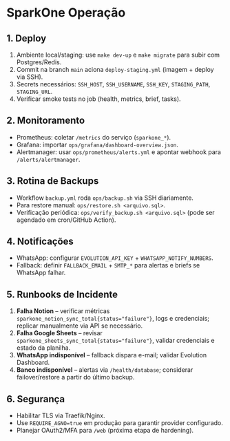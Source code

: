# SparkOne Operação

## 1. Deploy
1. Ambiente local/staging: use `make dev-up` e `make migrate` para subir com Postgres/Redis.
2. Commit na branch `main` aciona `deploy-staging.yml` (imagem + deploy via SSH).
3. Secrets necessários: `SSH_HOST`, `SSH_USERNAME`, `SSH_KEY`, `STAGING_PATH`, `STAGING_URL`.
4. Verificar smoke tests no job (health, metrics, brief, tasks).

## 2. Monitoramento
- Prometheus: coletar `/metrics` do serviço (`sparkone_*`).
- Grafana: importar `ops/grafana/dashboard-overview.json`.
- Alertmanager: usar `ops/prometheus/alerts.yml` e apontar webhook para `/alerts/alertmanager`.

## 3. Rotina de Backups
- Workflow `backup.yml` roda `ops/backup.sh` via SSH diariamente.
- Para restore manual: `ops/restore.sh <arquivo.sql>`.
- Verificação periódica: `ops/verify_backup.sh <arquivo.sql>` (pode ser agendado em cron/GitHub Action).

## 4. Notificações
- WhatsApp: configurar `EVOLUTION_API_KEY` + `WHATSAPP_NOTIFY_NUMBERS`.
- Fallback: definir `FALLBACK_EMAIL` + `SMTP_*` para alertas e briefs se WhatsApp falhar.

## 5. Runbooks de Incidente
1. **Falha Notion** – verificar métricas `sparkone_notion_sync_total{status="failure"}`, logs e credenciais; replicar manualmente via API se necessário.
2. **Falha Google Sheets** – revisar `sparkone_sheets_sync_total{status="failure"}`, validar credenciais e estado da planilha.
3. **WhatsApp indisponível** – fallback dispara e-mail; validar Evolution Dashboard.
4. **Banco indisponível** – alertas via `/health/database`; considerar failover/restore a partir do último backup.

## 6. Segurança
- Habilitar TLS via Traefik/Nginx.
- Use `REQUIRE_AGNO=true` em produção para garantir provider configurado.
- Planejar OAuth2/MFA para `/web` (próxima etapa de hardening).
